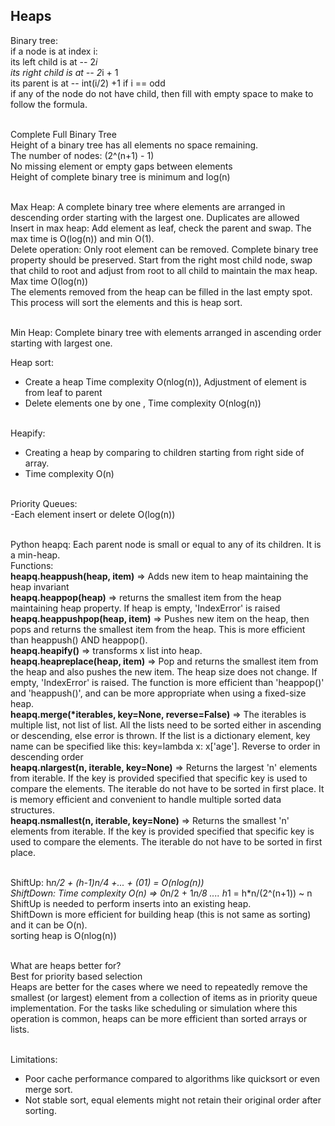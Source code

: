 ## Heaps

Binary tree: <br />
if a node is at index i: <br />
its left child is at -- 2*i <br />
its right child is at -- 2*i + 1 <br />
its parent is at -- int(i/2) +1 if i == odd <br />
if any of the node do not have child, then fill with empty space to make to follow 
the formula. <br /><br />

Complete Full Binary Tree <br />
Height of a binary tree has all elements no space remaining. <br />
The number of nodes: (2^(n+1) - 1) <br />
No missing element or empty gaps between elements <br />
Height of complete binary tree is minimum and log(n) <br /><br />

Max Heap: A complete binary tree where elements are arranged in 
descending order starting with the
largest one. Duplicates are allowed<br />
Insert in max heap: Add element as leaf, check the parent and swap. 
The max time is O(log(n)) and min O(1). <br />
Delete operation: Only root element can be removed. Complete binary tree property should be preserved.
Start from the right most child node, swap that child to root and adjust from root to 
all child to maintain the max heap. Max time O(log(n)) <br />
The elements removed from the heap can be filled in the last empty spot. This process will
sort the elements and this is heap sort. <br /><br />


Min Heap: Complete binary tree with elements arranged in ascending order starting with largest
one. <br />

Heap sort: 
- Create a heap Time complexity O(nlog(n)), Adjustment of element is from leaf to parent
- Delete elements one by one , Time complexity O(nlog(n)) <br /><br />

Heapify: 
- Creating a heap by comparing to children starting from right side of array.
- Time complexity O(n)<br /><br />

Priority Queues: <br />
-Each element insert or delete O(log(n))<br /><br />

Python heapq: Each parent node is small or equal to any of its children. It is a min-heap.<br />
Functions: <br />
**heapq.heappush(heap, item)** => Adds new item to heap maintaining the heap invariant <br />
**heapq.heappop(heap)** => returns the smallest item from the heap maintaining heap property. If heap is empty, 
'IndexError' is raised <br />
**heapq.heappushpop(heap, item)** => Pushes new item on the heap, then pops and returns the smallest item from
the heap. This is more efficient than heappush() AND heappop(). <br />
**heapq.heapify()** => transforms x list into heap. <br />
**heapq.heapreplace(heap, item)** => Pop and returns the smallest item from the heap and also pushes the new item.
The heap size does not change. If empty, 'IndexError' is raised. The function is more efficient than 'heappop()' and 
'heappush()', and can be more appropriate when using a fixed-size heap. <br />
**heapq.merge(\*iterables, key=None, reverse=False)** =>  The iterables is multiple list, not
list of list. All the lists need to be sorted either in ascending or descending,
else error is thrown. If the list is a dictionary element,
key name can be specified like this: key=lambda x: x['age'].
Reverse to order in descending order<br />
**heapq.nlargest(n, iterable, key=None)** =>  Returns the largest 'n' elements from iterable. If the key is
provided specified that specific key is used to compare the elements. The iterable do not have to be
sorted in first place. It is memory efficient and convenient to handle multiple sorted data structures.<br />
**heapq.nsmallest(n, iterable, key=None)** =>  Returns the smallest 'n' elements from iterable. If the key is
provided specified that specific key is used to compare the elements. The iterable do not have to be
sorted in first place.<br /><br />

ShiftUp: h*n/2 + (h-1)*n/4 +... + (0*1) = O(nlog(n)) <br />
ShiftDown: Time complexity O(n) => 0*n/2 + 1*n/8 .... h*1 = h*n/(2^(n+1)) ~ n <br />
ShiftUp is needed to perform inserts into an existing heap. <br />
ShiftDown is more efficient for building heap (this is not same as sorting)
and it can be O(n). <br />
sorting heap is O(nlog(n))<br /><br />

What are heaps better for? <br />
Best for priority based selection <br />
Heaps are better for the cases where we need to repeatedly remove the smallest (or largest)
element from a collection of items as in priority queue implementation. For the tasks like scheduling
or simulation where this operation is common, heaps can be more efficient than sorted arrays or lists. <br /><br/>

Limitations: <br />
- Poor cache performance compared to algorithms like quicksort or even merge sort.
- Not stable sort, equal elements might not retain their original order after sorting.









